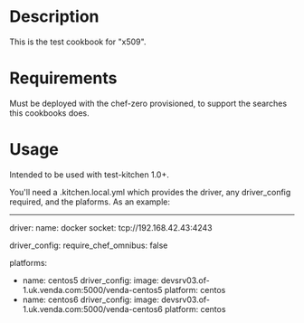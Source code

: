 Description
===========

This is the test cookbook for "x509".

Requirements
============

Must be deployed with the chef-zero provisioned, to support the
searches this cookbooks does.

Usage
=====

Intended to be used with test-kitchen 1.0+.

You'll need a .kitchen.local.yml which provides the driver, any
driver_config required, and the plaforms. As an example:

  ---
  driver:
    name: docker
    socket: tcp://192.168.42.43:4243
  
  driver_config:
    require_chef_omnibus: false
  
  platforms:
  - name: centos5
    driver_config:
      image: devsrv03.of-1.uk.venda.com:5000/venda-centos5
      platform: centos
  - name: centos6
    driver_config:
      image: devsrv03.of-1.uk.venda.com:5000/venda-centos6
      platform: centos
  
